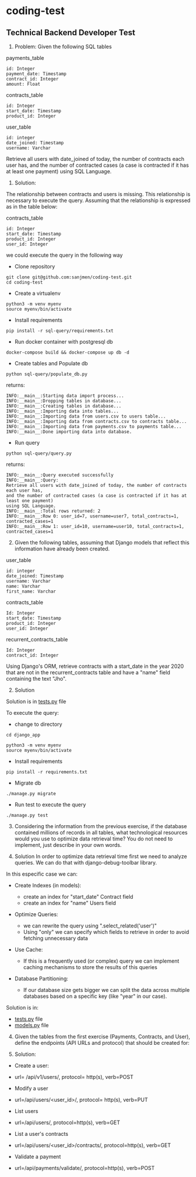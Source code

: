 # coding-test

## Technical Backend Developer Test

1. Problem: Given the following SQL tables

payments_table
```
id: Integer
payment_date: Timestamp
contract_id: Integer
amount: Float
```


contracts_table
```
id: Integer
start_date: Timestamp
product_id: Integer
```


user_table
```
id: integer
date_joined: Timestamp
username: Varchar
```


Retrieve all users with date_joined of today, the number of contracts each user has, and the number of contracted cases (a case is contracted if it has at least one payment) using SQL Language.

1. Solution:

The relationship between contracts and users is missing. This relationship is necessary to execute the query.
Assuming that the relationship is expressed as in the table below:

contracts_table
```
id: Integer
start_date: Timestamp
product_id: Integer
user_id: Integer
```

we could execute the query in the following way

* Clone repository

```
git clone git@github.com:sanjmen/coding-test.git
cd coding-test
```

* Create a virtualenv

```
python3 -m venv myenv
source myenv/bin/activate
```

* Install requirements

```
pip install -r sql-query/requirements.txt
```

* Run docker container with postgresql db

```
docker-compose build && docker-compose up db -d
```

* Create tables and Populate db

```
python sql-query/populate_db.py
```

returns:
```
INFO:__main__:Starting data import process...
INFO:__main__:Dropping tables in database...
INFO:__main__:Creating tables in database...
INFO:__main__:Importing data into tables...
INFO:__main__:Importing data from users.csv to users table...
INFO:__main__:Importing data from contracts.csv to contracts table...
INFO:__main__:Importing data from payments.csv to payments table...
INFO:__main__:Done importing data into database.
```

* Run query

```
python sql-query/query.py
```

returns:
```
INFO:__main__:Query executed successfully
INFO:__main__:Query: 
Retrieve all users with date_joined of today, the number of contracts each user has, 
and the number of contracted cases (a case is contracted if it has at least one payment) 
using SQL Language.
INFO:__main__:Total rows returned: 2
INFO:__main__:Row 0: user_id=7, username=user7, total_contracts=1, contracted_cases=1
INFO:__main__:Row 1: user_id=10, username=user10, total_contracts=1, contracted_cases=1
```


2. Given the following tables, assuming that Django models that reflect this information have already been created.

user_table
```
id: integer
date_joined: Timestamp
username: Varchar
name: Varchar
first_name: Varchar
```

contracts_table
```
Id: Integer
start_date: Timestamp
product_id: Integer
user_id: Integer
```

recurrent_contracts_table
```
Id: Integer
contract_id: Integer
```

Using Django's ORM, retrieve contracts with a start_date in the year 2020 that are not in the recurrent_contracts table and have a "name" field containing the text "Jho".

2. Solution

Solution is in [tests.py](django_app/core/tests.py#L33) file

To execute the query:

* change to directory

```
cd django_app
```

```
python3 -m venv myenv
source myenv/bin/activate
```

* Install requirements

```
pip install -r requirements.txt
```

* Migrate db

```
./manage.py migrate
```

* Run test to execute the query

```
./manage.py test
```


3.  Considering the information from the previous exercise, if the database contained millions of records in all tables, what technological resources would you use to optimize data retrieval time? You do not need to implement, just describe in your own words.

3. Solution
In order to optimize data retrieval time first we need to analyze queries. We can do that with django-debug-toolbar library.

In this especific case we can:

* Create Indexes (in models): 
    - create an index for "start_date" Contract field
    - create an index for "name" Users field

* Optimize Queries:
    - we can rewrite the query using ".select_related('user')"
    - Using "only" we can specify which fields to retrieve in order to avoid fetching unnecessary data

* Use Cache:
    - If this is a frequently used (or complex) query we can implement caching mechanisms to store the results of this queries

* Database Partitioning:
    - If our database size gets bigger we can split the data across multiple databases based on a specific key (like "year" in our case).

Solution is in:
* [tests.py](django_app/core/tests.py#L46) file
* [models.py](django_app/core/models.py#L12) file


4. Given the tables from the first exercise (Payments, Contracts, and User), define the endpoints (API URLs and protocol) that should be created for:

4. Solution:

* Create a user:
+ url= /api/v1/users/, protocol= http(s), verb=POST

* Modify a user
+ url=/api/users/<user_id>/, protocol= http(s), verb=PUT

* List users
+ url=/api/users/, protocol=http(s), verb=GET

* List a user's contracts
+ url=/api/users/<user_id>/contracts/, protocol=http(s), verb=GET

* Validate a payment
+ url=/api/payments/validate/, protocol=http(s), verb=POST